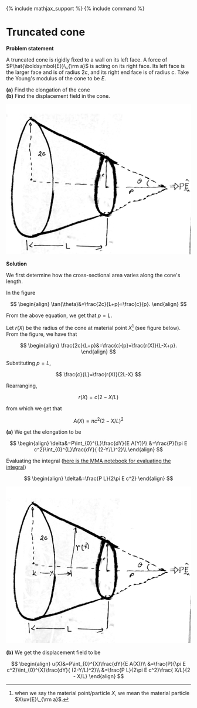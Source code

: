 {% include mathjax_support %}
{% include command %}

# Truncated cone

**Problem statement** 

A truncated cone is rigidly fixed to a wall on its left face. A force of $P\hat{\boldsymbol{E}}\_{\rm a}$ is acting on its right face. Its left face is the larger face and is of radius $2c$, and its right end face is of radius $c$. Take the Young's modulus of the cone to be $E$. 

**(a)** Find the elongation of the cone <br>
**(b)** Find the displacement field in the cone.  

![](Images/2021-09-26-20-01-08.png)


**Solution**

We first determine how the cross-sectional area varies along the cone's length. 

In the figure

$$
\begin{align}
\tan(\theta)&=\frac{2c}{L+p}=\frac{c}{p}.
\end{align}
$$

From the above equation, we get that $p=L$.

Let $r(X)$ be the radius of the cone at material point $X$[^1] (see figure below). From the figure, we have that

$$
\begin{align}
\frac{2c}{L+p}&=\frac{c}{p}=\frac{r(X)}{L-X+p}.
\end{align}
$$

Substituting $p=L$,

$$
\frac{c}{L}=\frac{r(X)}{2L-X}
$$

Rearranging,

$$
r(X)=c(2-X/L)
$$

from which we get that

$$
A(X)=\pi c^2(2-X/L)^2
$$

**(a)** We get the elongation to be

$$
\begin{align}
\delta&=P\int_{0}^{L}\frac{dY}{E A(Y)}\\
&=\frac{P}{\pi E c^2}\int_{0}^{L}\frac{dY}{ (2-Y/L)^2}\\
\end{align}
$$

Evaluating the integral ([here is the MMA notebook for evaluating the integral](./SimpleIntegral.nb))

$$
\begin{align}
\delta&=\frac{P L}{2\pi E c^2}
\end{align}
$$

![](Images/2021-09-26-20-08-08.png)

**(b)** We get the displacement field to be

$$
\begin{align}
u(X)&=P\int_{0}^{X}\frac{dY}{E A(X)}\\
&=\frac{P}{\pi E c^2}\int_{0}^{X}\frac{dY}{ (2-Y/L)^2}\\
&=\frac{P L}{2\pi E c^2}\frac{ X/L}{2 - X/L}
\end{align}
$$


[^1]: when we say the material point/particle $X$, we mean the material particle $X\uv{E}\_{\rm a}$.